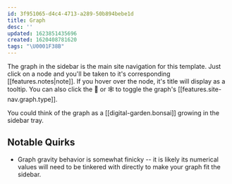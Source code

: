 ```yaml
---
id: 3f951065-d4c4-4713-a289-50b894bebe1d
title: Graph
desc: ''
updated: 1623851435696
created: 1620408781620
tags: "\U0001F38B"
---
```

The graph in the sidebar is the main site navigation for this template. Just click on a node and you'll be taken to it's corresponding [[features.notes|note]]. If you hover over the node, it's title will display as a tooltip. You can also click the 🌳 or 🕸 to toggle the graph's [[features.site-nav.graph.type]].

You could think of the graph as a [[digital-garden.bonsai]] growing in the sidebar tray.

## Notable Quirks

- Graph gravity behavior is somewhat finicky -- it is likely its numerical values will need to be tinkered with directly to make your graph fit the sidebar.

